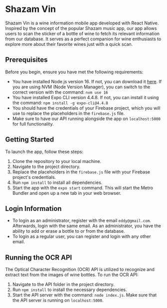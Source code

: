 # Shazam Vin

Shazam Vin is a wine information mobile app developed with React Native. Inspired by the concept of the popular Shazam music app, our app allows users to scan the sticker of a bottle of wine to fetch its relevant information from our database. It serves as a perfect companion for wine enthusiasts to explore more about their favorite wines just with a quick scan.

## Prerequisites

Before you begin, ensure you have met the following requirements:

- You have installed Node.js version 16. If not, you can download it [here](https://nodejs.org/en/). If you are using NVM (Node Version Manager), you can switch to the correct version with the command: `nvm use 16`
- You have installed Expo CLI version 4.4.8. If not, you can install it using the command: `npm install -g expo-cli@4.4.8`
- You should have the credentials of your Firebase project, which you will use to replace the placeholders in the `firebase.js` file.
- Make sure to have our API running alongside the app on `localhost:5000` for full functionality.

## Getting Started

To launch the app, follow these steps:

1. Clone the repository to your local machine.
2. Navigate to the project directory.
3. Replace the placeholders in the `firebase.js` file with your Firebase project's credentials.
4. Run `npm install` to install all dependencies.
5. Start the app with the `expo start` command. This will start the Metro Bundler and open up a new tab in your web browser.

## Login Information

- To login as an administrator, register with the email `eddy@gmail.com`. Afterwards, login with the same email. As an administrator, you have the ability to add or erase a bottle to or from the database.
- To login as a regular user, you can register and login with any other email.

## Running the OCR API

The Optical Character Recognition (OCR) API is utilized to recognize and extract text from the images of wine bottles. To run the OCR API:

1. Navigate to the API folder in the project directory.
2. Run `npm install` to install the necessary dependencies.
3. Start the API server with the command: `node index.js`. Make sure that the API server is running on `localhost:5000`.

